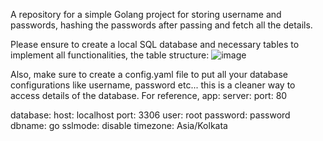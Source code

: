 A repository for a simple Golang project for storing username and passwords, hashing the passwords after passing and fetch all the details.

Please ensure to create a local SQL database and necessary tables to implement all functionalities, the table structure:
![image](https://github.com/jaysri-eng/GoWeb/assets/72025056/7e964722-2add-4127-9b8b-c69f5cd20327)

Also, make sure to create a config.yaml file to put all your database configurations like username, password etc... this is a cleaner way to access details of the database. For reference, 
app:
  server:
    port: 80

database:
  host: localhost
  port: 3306
  user: root
  password: password
  dbname: go
  sslmode: disable
  timezone: Asia/Kolkata
